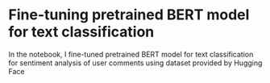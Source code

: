 # Fine-tuning pretrained BERT model for text classification

In the notebook, I fine-tuned pretrained BERT model for text classification for sentiment analysis of user comments using dataset provided by Hugging Face
